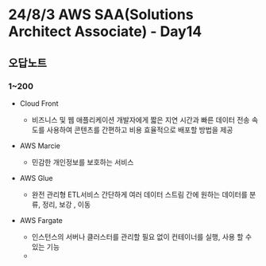 # 24/8/3 AWS SAA(Solutions Architect Associate) - Day14

## 오답노트

### 1~200

- Cloud Front
  - 비즈니스 및 웹 애플리케이션 개발자에게 짧은 지연 시간과 빠른 데이터 전송 속도를 사용하여 콘텐츠를 간편하고 비용 효율적으로 배포할 방법을 제공

- AWS Marcie
  - 민감한 개인정보를 보호하는 서비스
- AWS Glue
  - 완전 관리형 ETL서비스 간단하게 여러 데이터 스트림 간에 원하는 데이터를 분류, 정리, 보강 , 이동
- AWS Fargate
  - 인스턴스의 서버나 클러스터를 관리할 필요 없이 컨테이너를 실행, 사용 할 수 있는 기능
  - 

